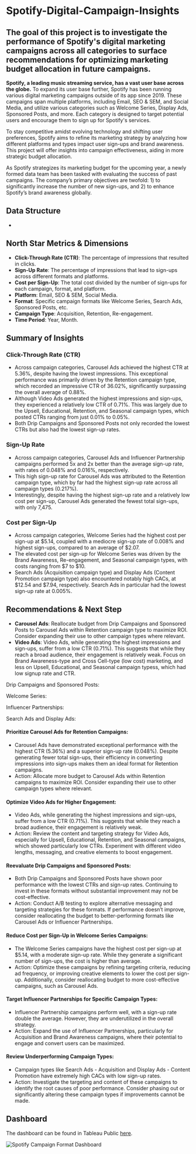 # Spotify-Digital-Campaign-Insights


## The goal of this project is to investigate the performance of Spotify's digital marketing campaigns across all categories to surface recommendations for optimizing marketing budget allocation in future campaigns.

**Spotify, a leading music streaming service, has a vast user base across the globe.** To expand its user base further, Spotify has been running various digital marketing campaigns outside of its app since 2019. These campaigns span multiple platforms, including Email, SEO & SEM, and Social Media, and utilize various categories such as Welcome Series, Display Ads, Sponsored Posts, and more. Each category is designed to target potential users and encourage them to sign up for Spotify's services.

To stay competitive amidst evolving technology and shifting user preferences, Spotify aims to refine its marketing strategy by analyzing how different platforms and types impact user sign-ups and brand awareness. This project will offer insights into campaign effectiveness, aiding in more strategic budget allocation.

As Spotify strategizes its marketing budget for the upcoming year, a newly formed data team has been tasked with evaluating the success of past campaigns. The company’s primary objectives are twofold: 1) to significantly increase the number of new sign-ups, and 2) to enhance Spotify’s brand awareness globally.


## Data Structure

- 



## North Star Metrics & Dimensions
- **Click-Through Rate (CTR)**: The percentage of impressions that resulted in clicks.
- **Sign-Up Rate**: The percentage of impressions that lead to sign-ups across different formats and platforms.
- **Cost per Sign-Up**: The total cost divided by the number of sign-ups for each campaign, format, and platform.
- **Platform**: Email, SEO & SEM, Social Media.
- **Format**: Specific campaign formats like Welcome Series, Search Ads, Sponsored Posts, etc.
- **Campaign Type**: Acquisition, Retention, Re-engagement.
- **Time Period**: Year, Month.



## Summary of Insights


### Click-Through Rate (CTR)
- Across campaign categories, Carousel Ads achieved the highest CTR at 5.36%, despite having the lowest impressions. This exceptional performance was primarily driven by the Retention campaign type, which recorded an impressive CTR of 36.02%, significantly surpassing the overall average of 0.88%.
- Although Video Ads generated the highest impressions and sign-ups, they experienced a relatively low CTR of 0.71%. This was largely due to the Upsell, Educational, Retention, and Seasonal campaign types, which posted CTRs ranging from just 0.01% to 0.05%.
- Both Drip Campaigns and Sponsored Posts not only recorded the lowest CTRs but also had the lowest sign-up rates.

### Sign-Up Rate
- Across campaign categories, Carousel Ads and Influencer Partnership campaigns performed 5x and 2x better than the average sign-up rate, with rates of 0.048% and 0.016%, respectively.
- This high sign-up rate for Carousel Ads was attributed to the Retention campaign type, which by far had the highest sign-up rate across all campaign types (0.217%).
- Interestingly, despite having the highest sign-up rate and a relatively low cost per sign-up, Carousel Ads generated the fewest total sign-ups, with only 7,475.

### Cost per Sign-Up
- Across campaign categories, Welcome Series had the highest cost per sign-up at $5.14, coupled with a mediocre sign-up rate of 0.008% and highest sign-ups, compared to an average of $2.07.
- The elevated cost per sign-up for Welcome Series was driven by the Brand Awareness, Re-engagement, and Seasonal campaign types, with costs ranging from $7 to $10.
- Search Ads (Acquisition campaign type) and Display Ads (Content Promotion campaign type) also encountered notably high CACs, at $12.54 and $7.94, respectively. Search Ads in particular had the lowest sign-up rate at 0.005%.
 


## Recommendations & Next Step

- **Carousel Ads**: Reallocate budget from Drip Campaigns and Sponsored Posts to Carousel Ads within Retention campaign type to maximize ROI. Consider expanding their use to other campaign types where relevant.
- **Video Ads**: Video Ads, while generating the highest impressions and sign-ups, suffer from a low CTR (0.71%). This suggests that while they reach a broad audience, their engagement is relatively weak. Focus on Brand Awareness-type and Cross Cell-type (low cost) marketing, and less on Upsell, Educational, and Seasonal campaign typess, which had low signup rate and CTR.

Drip Campaigns and Sponsored Posts: 

Welcome Series:   

Influencer Partnerships: 

Search Ads and Display Ads:

#### Prioritize Carousel Ads for Retention Campaigns:

- Carousel Ads have demonstrated exceptional performance with the highest CTR (5.36%) and a superior sign-up rate (0.048%). Despite generating fewer total sign-ups, their efficiency in converting impressions into sign-ups makes them an ideal format for Retention campaigns.
- Action: Allocate more budget to Carousel Ads within Retention campaigns to maximize ROI. Consider expanding their use to other campaign types where relevant.

#### Optimize Video Ads for Higher Engagement:

- Video Ads, while generating the highest impressions and sign-ups, suffer from a low CTR (0.71%). This suggests that while they reach a broad audience, their engagement is relatively weak.
- Action: Review the content and targeting strategy for Video Ads, especially for Upsell, Educational, Retention, and Seasonal campaigns, which showed particularly low CTRs. Experiment with different video lengths, messaging, and creative elements to boost engagement.


#### Reevaluate Drip Campaigns and Sponsored Posts:

- Both Drip Campaigns and Sponsored Posts have shown poor performance with the lowest CTRs and sign-up rates. Continuing to invest in these formats without substantial improvement may not be cost-effective.
- Action: Conduct A/B testing to explore alternative messaging and targeting strategies for these formats. If performance doesn’t improve, consider reallocating the budget to better-performing formats like Carousel Ads or Influencer Partnerships.

#### Reduce Cost per Sign-Up in Welcome Series Campaigns:

- The Welcome Series campaigns have the highest cost per sign-up at $5.14, with a moderate sign-up rate. While they generate a significant number of sign-ups, the cost is higher than average.
- Action: Optimize these campaigns by refining targeting criteria, reducing ad frequency, or improving creative elements to lower the cost per sign-up. Additionally, consider reallocating budget to more cost-effective campaigns, such as Carousel Ads.


#### Target Influencer Partnerships for Specific Campaign Types:

- Influencer Partnership campaigns perform well, with a sign-up rate double the average. However, they are underutilized in the overall strategy.
- Action: Expand the use of Influencer Partnerships, particularly for Acquisition and Brand Awareness campaigns, where their potential to engage and convert users can be maximized.


#### Review Underperforming Campaign Types:

- Campaign types like Search Ads - Acquisition and Display Ads - Content Promotion have extremely high CACs with low sign-up rates.
- Action: Investigate the targeting and content of these campaigns to identify the root causes of poor performance. Consider phasing out or significantly altering these campaign types if improvements cannot be made.







## Dashboard
The dashboard can be found in Tableau Public [here](https://public.tableau.com/app/profile/witts.jianming.mei/viz/SpofityCampaignFormatDashboard/SpotifyCampaignFormatDashboard).

![Spotify Campaign Format Dashboard](https://github.com/user-attachments/assets/7ef91563-6051-49f8-909c-46f0ce3ecab3)


